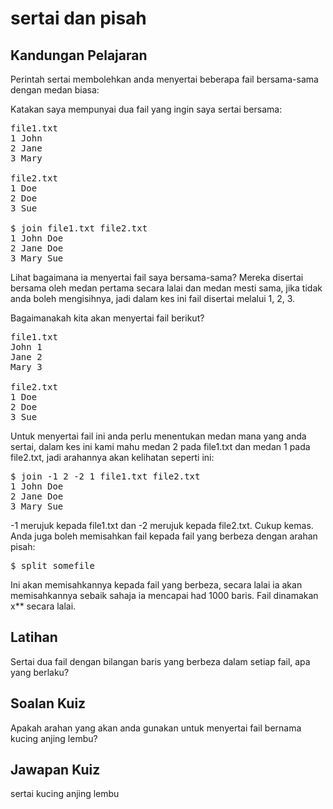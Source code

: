 # sertai dan pisah

## Kandungan Pelajaran

Perintah sertai membolehkan anda menyertai beberapa fail bersama-sama dengan medan biasa:

Katakan saya mempunyai dua fail yang ingin saya sertai bersama:
<pre>file1.txt
1 John
2 Jane
3 Mary

file2.txt
1 Doe
2 Doe
3 Sue

$ join file1.txt file2.txt
1 John Doe
2 Jane Doe
3 Mary Sue
</pre>

Lihat bagaimana ia menyertai fail saya bersama-sama? Mereka disertai bersama oleh medan pertama secara lalai dan medan mesti sama, jika tidak anda boleh mengisihnya, jadi dalam kes ini fail disertai melalui 1, 2, 3.

Bagaimanakah kita akan menyertai fail berikut?

<pre>file1.txt
John 1
Jane 2
Mary 3

file2.txt
1 Doe
2 Doe
3 Sue
</pre>

Untuk menyertai fail ini anda perlu menentukan medan mana yang anda sertai, dalam kes ini kami mahu medan 2 pada file1.txt dan medan 1 pada file2.txt, jadi arahannya akan kelihatan seperti ini:

<pre>
$ join -1 2 -2 1 file1.txt file2.txt
1 John Doe
2 Jane Doe
3 Mary Sue
</pre>

-1 merujuk kepada file1.txt dan -2 merujuk kepada file2.txt. Cukup kemas. Anda juga boleh memisahkan fail kepada fail yang berbeza dengan arahan pisah:

<pre>$ split somefile</pre>

Ini akan memisahkannya kepada fail yang berbeza, secara lalai ia akan memisahkannya sebaik sahaja ia mencapai had 1000 baris. Fail dinamakan x** secara lalai.

## Latihan

Sertai dua fail dengan bilangan baris yang berbeza dalam setiap fail, apa yang berlaku?

## Soalan Kuiz

Apakah arahan yang akan anda gunakan untuk menyertai fail bernama kucing anjing lembu?

## Jawapan Kuiz

sertai kucing anjing lembu